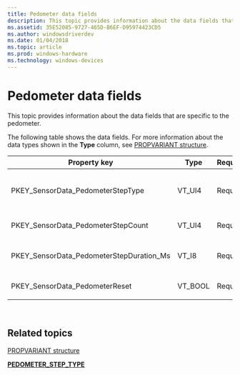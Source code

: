 ```yaml
---
title: Pedometer data fields
description: This topic provides information about the data fields that are specific to the pedometer.
ms.assetid: 35E52085-9727-465D-B6EF-D95974423CD5
ms.author: windowsdriverdev
ms.date: 01/04/2018
ms.topic: article
ms.prod: windows-hardware
ms.technology: windows-devices
---
```


# Pedometer data fields


This topic provides information about the data fields that are specific to the pedometer.

The following table shows the data fields. For more information about the data types shown in the **Type** column, see [PROPVARIANT structure](http://go.microsoft.com/fwlink/p/?linkid=313395).

<table>
<colgroup>
<col width="25%" />
<col width="25%" />
<col width="25%" />
<col width="25%" />
</colgroup>
<thead>
<tr class="header">
<th>Property key</th>
<th>Type</th>
<th>Required/Optional</th>
<th>Description</th>
</tr>
</thead>
<tbody>
<tr class="odd">
<td><p>PKEY_SensorData_PedometerStepType</p></td>
<td><p>VT_UI4</p></td>
<td><p>Required</p></td>
<td><p>The step type, expressed as a [<strong>PEDOMETER_STEP_TYPE</strong>](https://msdn.microsoft.com/library/windows/hardware/dn957077) value.</p></td>
</tr>
<tr class="even">
<td><p>PKEY_SensorData_PedometerStepCount</p></td>
<td><p>VT_UI4</p></td>
<td><p>Required</p></td>
<td><p>The number of steps detected.</p></td>
</tr>
<tr class="odd">
<td><p>PKEY_SensorData_PedometerStepDuration_Ms</p></td>
<td><p>VT_I8</p></td>
<td><p>Required</p></td>
<td><p>The duration over which the pedometer counted steps. This value is expressed in milliseconds.</p></td>
</tr>
<tr class="even">
<td><p>PKEY_SensorData_PedometerReset</p></td>
<td><p>VT_BOOL</p></td>
<td><p>Required</p></td>
<td><p>Indicates that the pedometer has been reset.</p></td>
</tr>
</tbody>
</table>

 

## <span id="related_topics"></span>Related topics


[PROPVARIANT structure](http://go.microsoft.com/fwlink/p/?linkid=313395)

[**PEDOMETER\_STEP\_TYPE**](https://msdn.microsoft.com/library/windows/hardware/dn957077)

 

 






